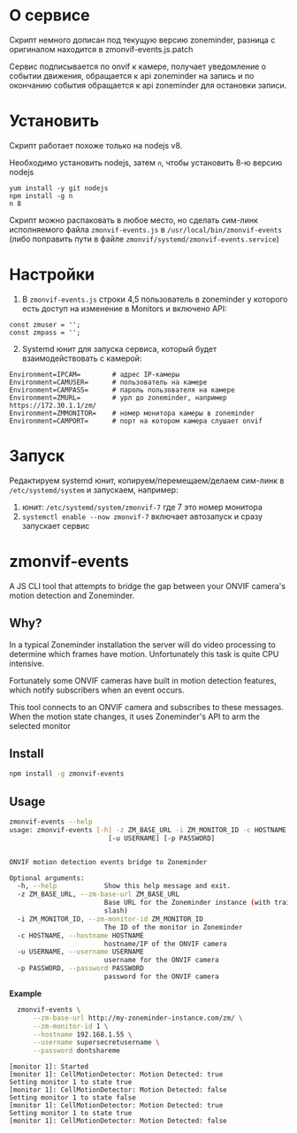 # О сервисе
Скрипт немного дописан под текущую версию zoneminder, разница с оригиналом находится в zmonvif-events.js.patch


Сервис подписывается по onvif к камере, получает уведомление о событии движения, обращается к api zoneminder на запись и по окончанию события обращается к api zoneminder для остановки записи.


# Установить
Скрипт работает похоже только на nodejs v8.

Необходимо установить nodejs, затем `n`, чтобы установить 8-ю версию nodejs


```
yum install -y git nodejs
npm install -g n
n 8
``` 


Скрипт можно распаковать в любое место, но сделать сим-линк исполняемого файла `zmonvif-events.js` в `/usr/local/bin/zmonvif-events` (либо поправить пути в файле `zmonvif/systemd/zmonvif-events.service`)


# Настройки
1. В `zmonvif-events.js` строки 4,5 пользователь в zoneminder у которого есть доступ на изменение в Monitors и включено API:
```
const zmuser = ''; 
const zmpass = '';
```
2. Systemd юнит для запуска сервиса, который будет взаимодействовать с камерой:
```
Environment=IPCAM=        # адрес IP-камеры
Environment=CAMUSER=      # пользователь на камере
Environment=CAMPASS=      # пароль пользователя на камере
Environment=ZMURL=        # урл до zoneminder, например https://172.30.1.1/zm/
Environment=ZMMONITOR=    # номер монитора камеры в zoneminder
Environment=CAMPORT=      # порт на котором камера слушает onvif
```


# Запуск
Редактируем systemd юнит, копируем/перемещаем/делаем сим-линк в `/etc/systemd/system` и запускаем, например:


1. юнит: `/etc/systemd/system/zmonvif-7` где 7 это номер монитора 
2. `systemctl enable --now zmonvif-7` включает автозапуск и сразу запускает сервис



# zmonvif-events

A JS CLI tool that attempts to bridge the gap between your ONVIF camera's motion detection and Zoneminder.

## Why?
In a typical Zoneminder installation the server will do video processing to determine which frames have motion. Unfortunately this task is quite CPU intensive. 

Fortunately some ONVIF cameras have built in motion detection features, which notify subscribers when an event occurs. 

This tool connects to an ONVIF camera and subscribes to these messages. When the motion state changes, it uses Zoneminder's API to arm the selected monitor

## Install

```bash
npm install -g zmonvif-events
```

## Usage

```bash
zmonvif-events --help
usage: zmonvif-events [-h] -z ZM_BASE_URL -i ZM_MONITOR_ID -c HOSTNAME
                         [-u USERNAME] [-p PASSWORD]


ONVIF motion detection events bridge to Zoneminder

Optional arguments:
  -h, --help            Show this help message and exit.
  -z ZM_BASE_URL, --zm-base-url ZM_BASE_URL
                        Base URL for the Zoneminder instance (with trailing
                        slash)
  -i ZM_MONITOR_ID, --zm-monitor-id ZM_MONITOR_ID
                        The ID of the monitor in Zoneminder
  -c HOSTNAME, --hostname HOSTNAME
                        hostname/IP of the ONVIF camera
  -u USERNAME, --username USERNAME
                        username for the ONVIF camera
  -p PASSWORD, --password PASSWORD
                        password for the ONVIF camera
```

**Example**

```bash
  zmonvif-events \
      --zm-base-url http://my-zoneminder-instance.com/zm/ \
      --zm-monitor-id 1 \
      --hostname 192.168.1.55 \
      --username supersecretusername \
      --password dontshareme
```
```
[monitor 1]: Started
[monitor 1]: CellMotionDetector: Motion Detected: true
Setting monitor 1 to state true
[monitor 1]: CellMotionDetector: Motion Detected: false
Setting monitor 1 to state false
[monitor 1]: CellMotionDetector: Motion Detected: true
Setting monitor 1 to state true
[monitor 1]: CellMotionDetector: Motion Detected: false
```
